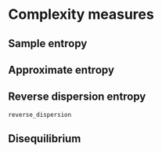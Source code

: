 # Complexity measures

## Sample entropy

## Approximate entropy

## Reverse dispersion entropy

```@docs
reverse_dispersion
```

## Disequilibrium
